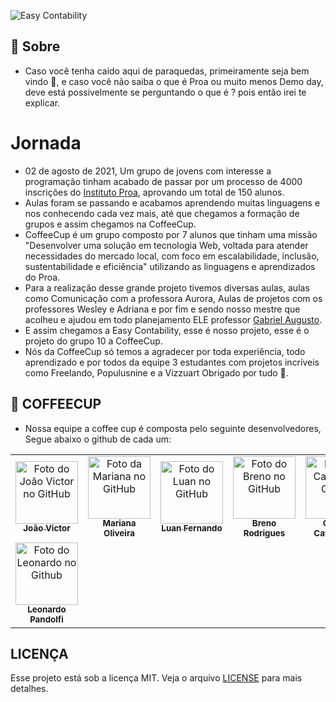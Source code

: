 ![Easy Contability](https://user-images.githubusercontent.com/95861587/145476255-5f85d40f-fe2c-4076-93f8-e95872c9fa07.png)

## 💙 Sobre

- Caso você tenha caido aqui de paraquedas, primeiramente seja bem vindo 💙, e caso você não saiba o que é Proa ou muito menos Demo day, deve está possivelmente se perguntando o que é ? pois então irei te explicar.

# Jornada

- 02 de agosto de 2021, Um grupo de jovens com interesse a programação tinham acabado de passar por um processo de 4000 inscrições do [Instituto Proa](https://www.proa.org.br),  aprovando um total de 150 alunos.
- Aulas foram se passando e acabamos aprendendo muitas linguagens e nos conhecendo cada vez mais, até que chegamos a formação de grupos e assim chegamos na CoffeeCup.
- CoffeeCup é um grupo composto por 7 alunos que tinham uma missão "Desenvolver uma solução em tecnologia Web, voltada para atender necessidades do mercado local, com foco em escalabilidade, inclusão, sustentabilidade e eficiência" utilizando as linguagens e aprendizados do Proa.
- Para a realização desse grande projeto tivemos diversas aulas, aulas como Comunicação com a professora Aurora, Aulas de projetos com os professores Wesley e Adriana e por fim e sendo nosso mestre que acolheu e ajudou em todo planejamento ELE professor [Gabriel Augusto](https://github.com/gabaugusto).
- E assim chegamos a Easy Contability, esse é nosso projeto, esse é o projeto do grupo 10 a CoffeeCup.
- Nós da CoffeeCup só temos a agradecer por toda experiência, todo aprendizado e por todos da equipe 3 estudantes com projetos incríveis como Freelando, Populusnine e a Vizzuart
Obrigado por tudo 💙.

## 💼 COFFEECUP
- Nossa equipe a coffee cup é composta pelo seguinte desenvolvedores, Segue abaixo o github de cada um: 

<table>
  <tr>
    <td align="center">
      <a href="https://github.com/Jovi7u">
        <img src="https://avatars.githubusercontent.com/u/88720294?v=4" width="100px;" alt="Foto do João Victor no GitHub"/><br>
        <sub>
          <b>João Victor</b>
        </sub>
      </a>
    </td>
    <td align="center">
      <a href="https://github.com/marioliver7">
        <img src="https://avatars.githubusercontent.com/u/53239867?v=4" width="100px;" alt="Foto da Mariana no GitHub"/><br>
        <sub>
          <b>Mariana Oliveira</b>
        </sub>
      </a><br>
    </td>
    <td align="center">
      <a href="https://github.com/Luuan11">
        <img src="https://avatars.githubusercontent.com/u/79935555?v=4" width="100px;" alt="Foto do Luan no GitHub"/><br>
        <sub>
          <b>Luan Fernando</b>
        </sub>
      </a><br>
    </td>
    <td align="center">
      <a href="https://github.com/BrenoRLAC">
        <img src="https://avatars.githubusercontent.com/u/75743151?v=4" width="100px;" alt="Foto do Breno no GitHub"/><br>
        <sub>
          <b>Breno Rodrigues</b>
        </sub>
      </a><br>
    </td>
    <td align="center">
      <a href="https://github.com/milla18">
        <img src="https://avatars.githubusercontent.com/u/88720519?v=4" width="100px;" alt="Foto da Camila no Github"/><br>
        <sub>
          <b>Camila Cavalcante</b>
        </sub>
      </a><br>
    </td>
    <td align="center">
      <a href="https://github.com/Caioluthien">
        <img src="https://avatars.githubusercontent.com/u/88720231?v=4" width="100px;" alt="Foto do Caio Antonio no Github"/><br>
        <sub>
          <b>Antônio Caio</b>
        </sub>
      </a><br>
    </td>
    <tr>
     <td align="center">
      <a href="https://github.com/leonardoPandolfi">
        <img src="https://avatars.githubusercontent.com/u/88720222?v=4" width="100px;" alt="Foto do Leonardo no Github"/><br>
        <sub>
          <b>Leonardo Pandolfi</b>
        </sub>
      </a><br>
    </td>
    </tr>
  </tr>
</table>

## LICENÇA
Esse projeto está sob a licença MIT. Veja o arquivo [LICENSE](https://github.com/Luuan11/demoday-proa/blob/main/LICENSE) para mais detalhes.

